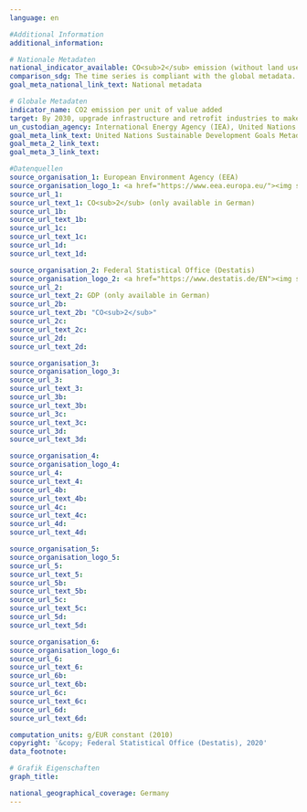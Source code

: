 ```yaml
---
language: en

#Additional Information
additional_information: 

# Nationale Metadaten
national_indicator_available: CO<sub>2</sub> emission (without land use, land-use change and forestry) per real GDP <br> CO<sub>2</sub> emissions per gross value added (price adjusted) in manufacturing industries
comparison_sdg: The time series is compliant with the global metadata.
goal_meta_national_link_text: National metadata

# Globale Metadaten
indicator_name: CO2 emission per unit of value added
target: By 2030, upgrade infrastructure and retrofit industries to make them sustainable, with increased resource-use efficiency and greater adoption of clean and environmentally sound technologies and industrial processes, with all countries taking action in accordance with their respective capabilities
un_custodian_agency: International Energy Agency (IEA), United Nations Industrial Development Organization (UNIDO)
goal_meta_link_text: United Nations Sustainable Development Goals Metadata
goal_meta_2_link_text: 
goal_meta_3_link_text: 

#Datenquellen
source_organisation_1: European Environment Agency (EEA)
source_organisation_logo_1: <a href="https://www.eea.europa.eu/"><img src="https://g205sdgs.github.io/sdg-indicators/public/LogosEn/eea.png" alt="Logo eea" /></a>
source_url_1: 
source_url_text_1: CO<sub>2</sub> (only available in German)
source_url_1b: 
source_url_text_1b: 
source_url_1c: 
source_url_text_1c: 
source_url_1d: 
source_url_text_1d: 

source_organisation_2: Federal Statistical Office (Destatis)
source_organisation_logo_2: <a href="https://www.destatis.de/EN"><img src="https://g205sdgs.github.io/sdg-indicators/public/LogosEn/destatis.png" alt="Logo destatis" /></a>
source_url_2: 
source_url_text_2: GDP (only available in German)
source_url_2b: 
source_url_text_2b: "CO<sub>2</sub>"
source_url_2c: 
source_url_text_2c: 
source_url_2d: 
source_url_text_2d: 

source_organisation_3: 
source_organisation_logo_3: 
source_url_3: 
source_url_text_3: 
source_url_3b: 
source_url_text_3b: 
source_url_3c: 
source_url_text_3c: 
source_url_3d: 
source_url_text_3d: 

source_organisation_4: 
source_organisation_logo_4: 
source_url_4: 
source_url_text_4: 
source_url_4b: 
source_url_text_4b: 
source_url_4c: 
source_url_text_4c: 
source_url_4d: 
source_url_text_4d: 

source_organisation_5: 
source_organisation_logo_5: 
source_url_5: 
source_url_text_5: 
source_url_5b: 
source_url_text_5b: 
source_url_5c: 
source_url_text_5c: 
source_url_5d: 
source_url_text_5d: 

source_organisation_6: 
source_organisation_logo_6: 
source_url_6: 
source_url_text_6: 
source_url_6b: 
source_url_text_6b: 
source_url_6c: 
source_url_text_6c: 
source_url_6d: 
source_url_text_6d: 

computation_units: g/EUR constant (2010)
copyright: '&copy; Federal Statistical Office (Destatis), 2020'
data_footnote: 

# Grafik Eigenschaften
graph_title: 

national_geographical_coverage: Germany
---
```


